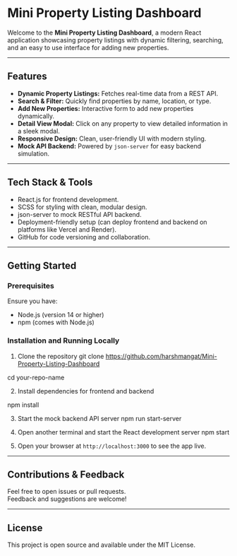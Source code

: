 # Mini Property Listing Dashboard

Welcome to the **Mini Property Listing Dashboard**, a modern React application showcasing property listings with dynamic filtering, searching, and an easy to use interface for adding new properties.

---

## Features

- **Dynamic Property Listings:** Fetches real-time data from a REST API.
- **Search & Filter:** Quickly find properties by name, location, or type.
- **Add New Properties:** Interactive form to add new properties dynamically.
- **Detail View Modal:** Click on any property to view detailed information in a sleek modal.
- **Responsive Design:** Clean, user-friendly UI with modern styling.
- **Mock API Backend:** Powered by `json-server` for easy backend simulation.

---

## Tech Stack & Tools

- React.js for frontend development.
- SCSS for styling with clean, modular design.
- json-server to mock RESTful API backend.
- Deployment-friendly setup (can deploy frontend and backend on platforms like Vercel and Render).
- GitHub for code versioning and collaboration.

---

## Getting Started



### Prerequisites

Ensure you have:

- Node.js (version 14 or higher)
- npm (comes with Node.js)

### Installation and Running Locally

1. Clone the repository
git clone https://github.com/harshmangat/Mini-Property-Listing-Dashboard

cd your-repo-name


2. Install dependencies for frontend and backend

npm install


3. Start the mock backend API server
npm run start-server


4. Open another terminal and start the React development server
npm start


5. Open your browser at `http://localhost:3000` to see the app live.


---

## Contributions & Feedback

Feel free to open issues or pull requests.  
Feedback and suggestions are welcome!

---

## License

This project is open source and available under the MIT License.

